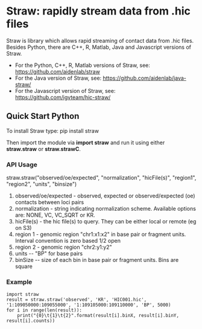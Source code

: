 
# Straw: rapidly stream data from .hic files

Straw is library which allows rapid streaming of contact data from .hic files. Besides Python, there are C++, R, Matlab, Java and Javascript versions of Straw.

- For the Python, C++, R, Matlab versions of Straw, see: https://github.com/aidenlab/straw
- For the Java version of Straw, see: https://github.com/aidenlab/java-straw/
- For the Javascript version of Straw, see: https://github.com/igvteam/hic-straw/


## Quick Start Python

To install Straw type: pip install straw

Then import the module via **import straw** and run it using either **straw.straw** or **straw.strawC**.

### API Usage

straw.straw("observed/oe/expected", "normalization", "hicFile(s)", "region1", "region2", "units", "binsize")

1. observed/oe/expected - observed, expected or observed/expected (oe) contacts between loci pairs
2. normalization - string indicating normalization scheme. Available options are: NONE, VC, VC_SQRT or KR.
3. hicFile(s) - the hic file(s) to query. They can be either local or remote (eg on S3)
4. region 1 - genomic region "chr1:x1:x2" in base pair or fragment units. Interval convention is zero based 1/2 open
5. region 2 - genomic region "chr2:y1:y2"
6. units -- "BP" for base pairs
7. binSize -- size of each bin in base pair or fragment units. Bins are square

### Example

    import straw
    result = straw.straw('observed', 'KR', 'HIC001.hic', '1:109050000:109055000', '1:109105000:109110000', 'BP', 5000)
    for i in range(len(result)):
        print("{0}\t{1}\t{2}".format(result[i].binX, result[i].binY, result[i].counts))

